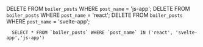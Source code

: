 DELETE FROM `boiler_posts` WHERE `post_name` = 'js-app';
DELETE FROM `boiler_posts` WHERE `post_name` = 'react';
DELETE FROM `boiler_posts` WHERE `post_name` = 'svelte-app';

```
  SELECT * FROM `boiler_posts` WHERE `post_name` IN ('react', 'svelte-app','js-app')
```
